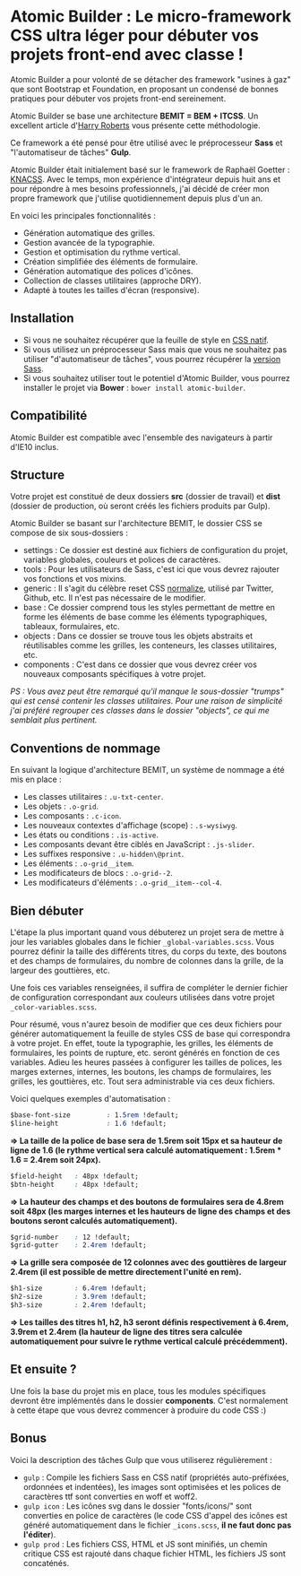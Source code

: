 # Atomic Builder : Le micro-framework CSS ultra léger pour débuter vos projets front-end avec classe !

Atomic Builder a pour volonté de se détacher des framework "usines à gaz" que sont Bootstrap et Foundation, en proposant un condensé de bonnes pratiques pour débuter vos projets front-end sereinement.

Atomic Builder se base une architecture **BEMIT = BEM + ITCSS**. Un excellent article d'[Harry Roberts](http://csswizardry.com/2015/08/bemit-taking-the-bem-naming-convention-a-step-further/) vous présente cette méthodologie.

Ce framework a été pensé pour être utilisé avec le préprocesseur **Sass** et "l'automatiseur de tâches" **Gulp**.

Atomic Builder était initialement basé sur le framework de Raphaël Goetter : [KNACSS](http://knacss.com/).
Avec le temps, mon expérience d'intégrateur depuis huit ans et pour répondre à mes besoins professionnels, j'ai décidé de créer mon propre framework que j'utilise quotidiennement depuis plus d'un an.

En voici les principales fonctionnalités :

- Génération automatique des grilles.
- Gestion avancée de la typographie.
- Gestion et optimisation du rythme vertical.
- Création simplifiée des éléments de formulaire.
- Génération automatique des polices d'icônes.
- Collection de classes utilitaires (approche DRY).
- Adapté à toutes les tailles d'écran (responsive).

## Installation

- Si vous ne souhaitez récupérer que la feuille de style en [CSS natif](https://raw.githubusercontent.com/jonathanlevaillant/atomic-builder/master/dist/css/styles.css).
- Si vous utilisez un préprocesseur Sass mais que vous ne souhaitez pas utiliser "d'automatiseur de tâches", vous pourrez récupérer la [version Sass](https://github.com/jonathanlevaillant/atomic-builder/tree/master/src/css).
- Si vous souhaitez utiliser tout le potentiel d'Atomic Builder, vous pourrez installer le projet via **Bower** : `bower install atomic-builder`.

## Compatibilité

Atomic Builder est compatible avec l'ensemble des navigateurs à partir d'IE10 inclus.

## Structure

Votre projet est constitué de deux dossiers **src** (dossier de travail) et **dist** (dossier de production, où seront créés les fichiers produits par Gulp).

Atomic Builder se basant sur l'architecture BEMIT, le dossier CSS se compose de six sous-dossiers :

- settings : Ce dossier est destiné aux fichiers de configuration du projet, variables globales, couleurs et polices de caractères.
- tools : Pour les utilisateurs de Sass, c'est ici que vous devrez rajouter vos fonctions et vos mixins.
- generic : Il s'agit du célèbre reset CSS [normalize](http://necolas.github.io/normalize.css/), utilisé par Twitter, Github, etc. Il n'est pas nécessaire de le modifier.
- base : Ce dossier comprend tous les styles permettant de mettre en forme les éléments de base comme les éléments typographiques, tableaux, formulaires, etc.
- objects : Dans ce dossier se trouve tous les objets abstraits et réutilisables comme les grilles, les conteneurs, les classes utilitaires, etc.
- components : C'est dans ce dossier que vous devrez créer vos nouveaux composants spécifiques à votre projet.

*PS : Vous avez peut être remarqué qu'il manque le sous-dossier "trumps" qui est censé contenir les classes utilitaires. Pour une raison de simplicité j'ai préféré regrouper ces classes dans le dossier "objects", ce qui me semblait plus pertinent.*

## Conventions de nommage

En suivant la logique d'architecture BEMIT, un système de nommage a été mis en place :

- Les classes utilitaires : `.u-txt-center`.
- Les objets : `.o-grid`.
- Les composants : `.c-icon`.
- Les nouveaux contextes d'affichage (scope) : `.s-wysiwyg`.
- Les états ou conditions : `.is-active`.
- Les composants devant être ciblés en JavaScript : `.js-slider`.
- Les suffixes responsive : `.u-hidden\@print`.
- Les éléments : `.o-grid__item`.
- Les modificateurs de blocs : `.o-grid--2`.
- Les modificateurs d'éléments : `.o-grid__item--col-4`.

## Bien débuter

L'étape la plus important quand vous débuterez un projet sera de mettre à jour les variables globales dans le fichier ```_global-variables.scss```. Vous pourrez définir la taille des différents titres, du corps du texte, des boutons et des champs de formulaires, du nombre de colonnes dans la grille, de la largeur des gouttières, etc.

Une fois ces variables renseignées, il suffira de compléter le dernier fichier de configuration correspondant aux couleurs utilisées dans votre projet ```_color-variables.scss```.

Pour résumé, vous n'aurez besoin de modifier que ces deux fichiers pour générer automatiquement la feuille de styles CSS de base qui correspondra à votre projet. En effet, toute la typographie, les grilles, les éléments de formulaires, les points de rupture, etc. seront générés en fonction de ces variables.
Adieu les heures passées à configurer les tailles de polices, les marges externes, internes, les boutons, les champs de formulaires, les grilles, les gouttières, etc. Tout sera administrable via ces deux fichiers.

Voici quelques exemples d'automatisation :

```css
$base-font-size         : 1.5rem !default;
$line-height            : 1.6 !default;
```

**=> La taille de la police de base sera de 1.5rem soit 15px et sa hauteur de ligne de 1.6 (le rythme vertical sera calculé automatiquement : 1.5rem * 1.6 = 2.4rem soit 24px).**

```css
$field-height   : 48px !default;
$btn-height     : 48px !default;
```

**=> La hauteur des champs et des boutons de formulaires sera de 4.8rem soit 48px (les marges internes et les hauteurs de ligne des champs et des boutons seront calculés automatiquement).**

```css
$grid-number    : 12 !default;
$grid-gutter    : 2.4rem !default;
```

**=> La grille sera composée de 12 colonnes avec des gouttières de largeur 2.4rem (il est possible de mettre directement l'unité en rem).**

```css
$h1-size        : 6.4rem !default;
$h2-size        : 3.9rem !default;
$h3-size        : 2.4rem !default;
```

**=> Les tailles des titres h1, h2, h3 seront définis respectivement à 6.4rem, 3.9rem et 2.4rem (la hauteur de ligne des titres sera calculée automatiquement pour suivre le rythme vertical calculé précédemment).**

## Et ensuite ?

Une fois la base du projet mis en place, tous les modules spécifiques devront être implémentés dans le dossier **components**.
C'est normalement à cette étape que vous devrez commencer à produire du code CSS :)

## Bonus

Voici la description des tâches Gulp que vous utiliserez régulièrement :

- `gulp` : Compile les fichiers Sass en CSS natif (propriétés auto-préfixées, ordonnées et indentées), les images sont optimisées et les polices de caractères ttf sont converties en woff et woff2.
- `gulp icon` : Les icônes svg dans le dossier "fonts/icons/" sont converties en police de caractères (le code CSS d'appel des icônes est généré automatiquement dans le fichier ```_icons.scss```, **il ne faut donc pas l'éditer**).
- `gulp prod` : Les fichiers CSS, HTML et JS sont minifiés, un chemin critique CSS est rajouté dans chaque fichier HTML, les fichiers JS sont concaténés.